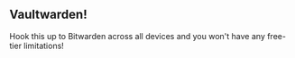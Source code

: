 ## Vaultwarden!
Hook this up to Bitwarden across all devices and you won't have any free-tier limitations!
